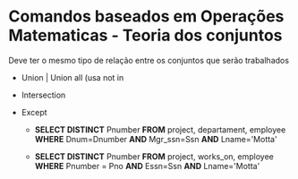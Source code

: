 # Comandos baseados em Operações Matematicas - Teoria dos conjuntos

Deve ter o mesmo tipo de relação entre os conjuntos que serão trabalhados
- Union | Union all (usa not in
- Intersection
- Except


	- **SELECT DISTINCT** Pnumber **FROM** project, departament, employee **WHERE** Dnum=Dnumber **AND** Mgr_ssn=Ssn **AND** Lname='Motta'

	- **SELECT DISTINCT** Pnumber **FROM** project, works_on, employee **WHERE** Pnumber = Pno **AND** Essn=Ssn **AND** Lname='Motta'
